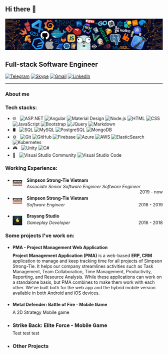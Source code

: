 <!--
**baonguyen48/baonguyen48** is a ✨ _special_ ✨ repository because its `README.md` (this file) appears on your GitHub profile.

Here are some ideas to get you started:

- 🔭 I’m currently working on ...
- 🌱 I’m currently learning ...
- 👯 I’m looking to collaborate on ...
- 🤔 I’m looking for help with ...
- 💬 Ask me about ...
- 📫 How to reach me: ...
- 😄 Pronouns: ...
- ⚡ Fun fact: ...
-->

## Hi there 👋

![](https://github.com/baonguyen48/baonguyen48/blob/master/img/header_.png)

## Full-stack Software Engineer

[![Telegram](https://img.shields.io/badge/-TELEGRAM-2CA5E0?style=for-the-badge&logo=telegram&logoColor=white)](https://telegram.me/r3lazx)
[![Skype](https://img.shields.io/badge/-SKYPE-2CA5E0?style=for-the-badge&logo=skype&logoColor=white)](https://join.skype.com/invite/YhHxEP0iXooM)
[![Gmail](https://img.shields.io/badge/-GMAIL-D14836?style=for-the-badge&logo=gmail&logoColor=white)](mailto:baonguyen48287@gmail.com)
[![LinkedIn](https://img.shields.io/badge/-LINKEDIN-0077B5?style=for-the-badge&logo=linkedin&logoColor=white)](https://www.linkedin.com/in/bao-nguyen-145a8011a/)

---

### **About me**

<!-- insert some asp.net and angular image -->

### **Tech stacks:**

- 🌐 &nbsp;
  ![ASP.NET](https://img.shields.io/badge/-ASP.NET-333333?style=flat&logo=.net)
  ![Angular](https://img.shields.io/badge/-Angular-333333?style=flat&logo=angular&logoColor=de0330)
  ![Material Design](https://img.shields.io/badge/-Material%20Design-333333?style=flat&logo=material-design&logoColor=fff)
  ![Node.js](https://img.shields.io/badge/-Node.js-333333?style=flat&logo=node.js)
  ![HTML](https://img.shields.io/badge/-HTML-333333?style=flat&logo=HTML5)
  ![CSS](https://img.shields.io/badge/-CSS-333333?style=flat&logo=CSS3&logoColor=1572B6)
  ![JavaScript](https://img.shields.io/badge/-JavaScript-333333?style=flat&logo=javascript)
  ![Bootstrap](https://img.shields.io/badge/-Bootstrap-333333?style=flat&logo=bootstrap&logoColor=563D7C)
  ![JQuery](https://img.shields.io/badge/-JQuery-333333?style=flat&logo=jquery)
  ![Markdown](https://img.shields.io/badge/-Markdown-333333?style=flat&logo=markdown)
- 🛢 &nbsp;
  ![SQL](https://img.shields.io/badge/-SQL-333333?style=flat&logo=Microsoft-SQL-Server)
  ![MySQL](https://img.shields.io/badge/-MySQL-333333?style=flat&logo=mysql)
  ![PostgreSQL](https://img.shields.io/badge/-PostgreSQL-333333?style=flat&logo=postgreSql)
  ![MongoDB](https://img.shields.io/badge/-MongoDB-333333?style=flat&logo=mongodb)
- ⚙️ &nbsp;
  ![Git](https://img.shields.io/badge/-Git-333333?style=flat&logo=git)
  ![GitHub](https://img.shields.io/badge/-GitHub-333333?style=flat&logo=github)
  ![Firebase](https://img.shields.io/badge/-Firebase-333333?style=flat&logo=firebase)
  ![Azure](https://img.shields.io/badge/-Azure-333333?style=flat&logo=microsoft-azure&logoColor=226fb2)
  ![AWS](https://img.shields.io/badge/-AWS-333333?style=flat&logo=amazon-aws)
  ![ElasticSearch](https://img.shields.io/badge/-Elastic%20Search-333333?style=flat&logo=elastic)
  ![Kubernetes](https://img.shields.io/badge/-Kubernetes-333333?style=flat&logo=kubernetes)
- 🎮 &nbsp;
  ![Unity](https://img.shields.io/badge/-Unity-333333?style=flat&logo=unity)
  ![C#](https://img.shields.io/badge/-C%23-333333?style=flat&logo=C#)
- 🔧 &nbsp;
  ![Visual Studio Community](https://img.shields.io/badge/-Visual%20Studio%20Community-333333?style=flat&logo=visual-studio-code&logoColor=834dca)
  ![Visual Studio Code](https://img.shields.io/badge/-Visual%20Studio%20Code-333333?style=flat&logo=visual-studio-code&logoColor=007ACC)

### **Working Experience:**

- <div> <img src="https://github.com/baonguyen48/baonguyen48/blob/master/img/simpson-logo-opt.jpg" height="30" style="display:inline-block; float:left; margin: 3px 15px 0 0"/><h4>Simpson Strong-Tie Vietnam</h4><div style="margin: -15px 0 0 15px;"><i>Associate Senior Software Engineer Software Engineer</i> <span style="float: right">2019 - now</span></div>
- <div> <img src="https://github.com/baonguyen48/baonguyen48/blob/master/img/simpson-logo-opt.jpg" height="30" style="display:inline-block; float:left; margin: 3px 15px 0 0"/><h4>Simpson Strong-Tie Vietnam</h4><div style="margin: -15px 0 0 15px;"><i>Software Engineer</i> <span style="float: right">2018 - 2019</span></div>
- <div> <img src="https://github.com/baonguyen48/baonguyen48/blob/master/img/brayang-logo.png" height="30" style="display:inline-block; float:left; margin: 8px 15px 0 0"/><h4>Brayang Studio</h4><div style="margin: -15px 0 0 15px;"><i>Gameplay Developer</i> <span style="float: right">2016 - 2018</span></div>

### **Some projects I've work on:**

- #### **PMA - Project Management Web Application**
    <p style="margin-top: -10px"><strong>Project Management Application (PMA)</strong> is a web-based <strong>ERP, CRM</strong> application to manage and keep tracking time for all projects of Simpson Strong-Tie. It helps our company streamlines activities such as Task Management, Team Collaboration, Time Management, Productivity, Reporting, and Resource Analysis. While these applications can work on a standalone basis, but PMA combines to make them work with each other. We've built both for the web app and the hybrid mobile version available in both Android and iOS devices.</p>
- #### **Metal Defender: Battle of Fire - Mobile Game**
    <p style="margin-top: -10px"><a href="Metal Defender: Battle Of Fire" target="_blank"></a>A 2D Strategy Mobile game</p>
- ### **Strike Back: Elite Force - Mobile Game**
    <p style="margin-top: -10px">Test test test</p>
- ### **Other Projects**
